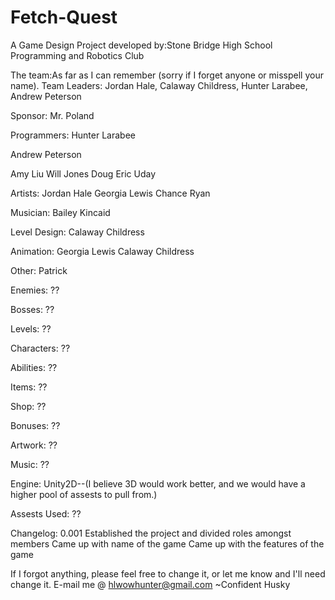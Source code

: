 Fetch-Quest
===========
A Game Design Project developed by:Stone Bridge High School Programming and Robotics Club

The team:As far as I can remember (sorry if I forget anyone or misspell your name).
Team Leaders:
	Jordan Hale, 
	Calaway Childress, 
	Hunter Larabee, 
	Andrew Peterson

Sponsor:
	Mr. Poland

Programmers:
  Hunter Larabee
  
  Andrew Peterson
  
  Amy Liu
  Will Jones
  Doug
  Eric
  Uday

Artists:
  Jordan Hale
  Georgia Lewis
  Chance
  Ryan

Musician:
	Bailey Kincaid
	
Level Design:
	Calaway Childress
	
Animation:
	Georgia Lewis
	Calaway Childress
	
Other:
	Patrick

Enemies:
	??
	
Bosses:
	??
	
Levels:
	??
	
Characters:
	??
	
Abilities:
	??
	
Items:
	??
	
Shop:
	??
	
Bonuses:
	??
	
Artwork:
	??
	
Music:
	??
	
Engine:
	Unity2D--(I believe 3D would work better, and we would have a higher pool of assests to pull from.)
	
Assests Used:
	??
	
Changelog:
	0.001
		Established the project and divided roles amongst members
		Came up with name of the game
		Came up with the features of the game
		

If I forgot anything, please feel free to change it, or let me know and I'll need change it.
E-mail me @ hlwowhunter@gmail.com
~Confident Husky
